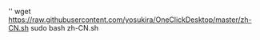 ''
wget https://raw.githubusercontent.com/yosukira/OneClickDesktop/master/zh-CN.sh
sudo bash zh-CN.sh
